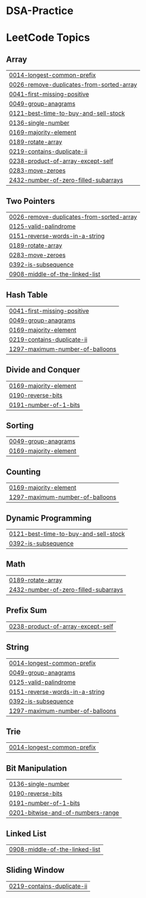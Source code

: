 # DSA-Practice
<!---LeetCode Topics Start-->
# LeetCode Topics
## Array
|  |
| ------- |
| [0014-longest-common-prefix](https://github.com/nishant-doing-stuff/DSA-Practice/tree/master/0014-longest-common-prefix) |
| [0026-remove-duplicates-from-sorted-array](https://github.com/nishant-doing-stuff/DSA-Practice/tree/master/0026-remove-duplicates-from-sorted-array) |
| [0041-first-missing-positive](https://github.com/nishant-doing-stuff/DSA-Practice/tree/master/0041-first-missing-positive) |
| [0049-group-anagrams](https://github.com/nishant-doing-stuff/DSA-Practice/tree/master/0049-group-anagrams) |
| [0121-best-time-to-buy-and-sell-stock](https://github.com/nishant-doing-stuff/DSA-Practice/tree/master/0121-best-time-to-buy-and-sell-stock) |
| [0136-single-number](https://github.com/nishant-doing-stuff/DSA-Practice/tree/master/0136-single-number) |
| [0169-majority-element](https://github.com/nishant-doing-stuff/DSA-Practice/tree/master/0169-majority-element) |
| [0189-rotate-array](https://github.com/nishant-doing-stuff/DSA-Practice/tree/master/0189-rotate-array) |
| [0219-contains-duplicate-ii](https://github.com/nishant-doing-stuff/DSA-Practice/tree/master/0219-contains-duplicate-ii) |
| [0238-product-of-array-except-self](https://github.com/nishant-doing-stuff/DSA-Practice/tree/master/0238-product-of-array-except-self) |
| [0283-move-zeroes](https://github.com/nishant-doing-stuff/DSA-Practice/tree/master/0283-move-zeroes) |
| [2432-number-of-zero-filled-subarrays](https://github.com/nishant-doing-stuff/DSA-Practice/tree/master/2432-number-of-zero-filled-subarrays) |
## Two Pointers
|  |
| ------- |
| [0026-remove-duplicates-from-sorted-array](https://github.com/nishant-doing-stuff/DSA-Practice/tree/master/0026-remove-duplicates-from-sorted-array) |
| [0125-valid-palindrome](https://github.com/nishant-doing-stuff/DSA-Practice/tree/master/0125-valid-palindrome) |
| [0151-reverse-words-in-a-string](https://github.com/nishant-doing-stuff/DSA-Practice/tree/master/0151-reverse-words-in-a-string) |
| [0189-rotate-array](https://github.com/nishant-doing-stuff/DSA-Practice/tree/master/0189-rotate-array) |
| [0283-move-zeroes](https://github.com/nishant-doing-stuff/DSA-Practice/tree/master/0283-move-zeroes) |
| [0392-is-subsequence](https://github.com/nishant-doing-stuff/DSA-Practice/tree/master/0392-is-subsequence) |
| [0908-middle-of-the-linked-list](https://github.com/nishant-doing-stuff/DSA-Practice/tree/master/0908-middle-of-the-linked-list) |
## Hash Table
|  |
| ------- |
| [0041-first-missing-positive](https://github.com/nishant-doing-stuff/DSA-Practice/tree/master/0041-first-missing-positive) |
| [0049-group-anagrams](https://github.com/nishant-doing-stuff/DSA-Practice/tree/master/0049-group-anagrams) |
| [0169-majority-element](https://github.com/nishant-doing-stuff/DSA-Practice/tree/master/0169-majority-element) |
| [0219-contains-duplicate-ii](https://github.com/nishant-doing-stuff/DSA-Practice/tree/master/0219-contains-duplicate-ii) |
| [1297-maximum-number-of-balloons](https://github.com/nishant-doing-stuff/DSA-Practice/tree/master/1297-maximum-number-of-balloons) |
## Divide and Conquer
|  |
| ------- |
| [0169-majority-element](https://github.com/nishant-doing-stuff/DSA-Practice/tree/master/0169-majority-element) |
| [0190-reverse-bits](https://github.com/nishant-doing-stuff/DSA-Practice/tree/master/0190-reverse-bits) |
| [0191-number-of-1-bits](https://github.com/nishant-doing-stuff/DSA-Practice/tree/master/0191-number-of-1-bits) |
## Sorting
|  |
| ------- |
| [0049-group-anagrams](https://github.com/nishant-doing-stuff/DSA-Practice/tree/master/0049-group-anagrams) |
| [0169-majority-element](https://github.com/nishant-doing-stuff/DSA-Practice/tree/master/0169-majority-element) |
## Counting
|  |
| ------- |
| [0169-majority-element](https://github.com/nishant-doing-stuff/DSA-Practice/tree/master/0169-majority-element) |
| [1297-maximum-number-of-balloons](https://github.com/nishant-doing-stuff/DSA-Practice/tree/master/1297-maximum-number-of-balloons) |
## Dynamic Programming
|  |
| ------- |
| [0121-best-time-to-buy-and-sell-stock](https://github.com/nishant-doing-stuff/DSA-Practice/tree/master/0121-best-time-to-buy-and-sell-stock) |
| [0392-is-subsequence](https://github.com/nishant-doing-stuff/DSA-Practice/tree/master/0392-is-subsequence) |
## Math
|  |
| ------- |
| [0189-rotate-array](https://github.com/nishant-doing-stuff/DSA-Practice/tree/master/0189-rotate-array) |
| [2432-number-of-zero-filled-subarrays](https://github.com/nishant-doing-stuff/DSA-Practice/tree/master/2432-number-of-zero-filled-subarrays) |
## Prefix Sum
|  |
| ------- |
| [0238-product-of-array-except-self](https://github.com/nishant-doing-stuff/DSA-Practice/tree/master/0238-product-of-array-except-self) |
## String
|  |
| ------- |
| [0014-longest-common-prefix](https://github.com/nishant-doing-stuff/DSA-Practice/tree/master/0014-longest-common-prefix) |
| [0049-group-anagrams](https://github.com/nishant-doing-stuff/DSA-Practice/tree/master/0049-group-anagrams) |
| [0125-valid-palindrome](https://github.com/nishant-doing-stuff/DSA-Practice/tree/master/0125-valid-palindrome) |
| [0151-reverse-words-in-a-string](https://github.com/nishant-doing-stuff/DSA-Practice/tree/master/0151-reverse-words-in-a-string) |
| [0392-is-subsequence](https://github.com/nishant-doing-stuff/DSA-Practice/tree/master/0392-is-subsequence) |
| [1297-maximum-number-of-balloons](https://github.com/nishant-doing-stuff/DSA-Practice/tree/master/1297-maximum-number-of-balloons) |
## Trie
|  |
| ------- |
| [0014-longest-common-prefix](https://github.com/nishant-doing-stuff/DSA-Practice/tree/master/0014-longest-common-prefix) |
## Bit Manipulation
|  |
| ------- |
| [0136-single-number](https://github.com/nishant-doing-stuff/DSA-Practice/tree/master/0136-single-number) |
| [0190-reverse-bits](https://github.com/nishant-doing-stuff/DSA-Practice/tree/master/0190-reverse-bits) |
| [0191-number-of-1-bits](https://github.com/nishant-doing-stuff/DSA-Practice/tree/master/0191-number-of-1-bits) |
| [0201-bitwise-and-of-numbers-range](https://github.com/nishant-doing-stuff/DSA-Practice/tree/master/0201-bitwise-and-of-numbers-range) |
## Linked List
|  |
| ------- |
| [0908-middle-of-the-linked-list](https://github.com/nishant-doing-stuff/DSA-Practice/tree/master/0908-middle-of-the-linked-list) |
## Sliding Window
|  |
| ------- |
| [0219-contains-duplicate-ii](https://github.com/nishant-doing-stuff/DSA-Practice/tree/master/0219-contains-duplicate-ii) |
<!---LeetCode Topics End-->
